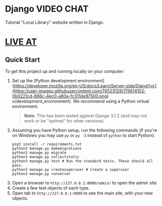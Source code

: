# Django VIDEO CHAT
Tutorial "Local Library" website written in Django.
<h1><a href="https://myvcchat.herokuapp.com/">LIVE AT</a></h1>

## Quick Start

To get this project up and running locally on your computer:
1. Set up the [Python development environment](https://developer.mozilla.org/en-US/docs/Learn/Server-side/Djang![vc](https://user-images.githubusercontent.com/74523129/179614102-0b0221cd-886c-4ec0-a60a-fc311de97500.png)
o/development_environment).
   We recommend using a Python virtual environment.
   > **Note:** This has been tested against Django 3.1.2 (and may not work or be "optimal" for other versions).
1. Assuming you have Python setup, run the following commands (if you're on Windows you may use `py` or `py -3` instead of `python` to start Python):
   ```
   pip3 install -r requirements.txt
   python3 manage.py makemigrations
   python3 manage.py migrate
   python3 manage.py collectstatic
   python3 manage.py test # Run the standard tests. These should all pass.
   python3 manage.py createsuperuser # Create a superuser
   python3 manage.py runserver
   ```
1. Open a browser to `http://127.0.0.1:8000/admin/` to open the admin site
1. Create a few test objects of each type.
1. Open tab to `http://127.0.0.1:8000` to see the main site, with your new objects.
